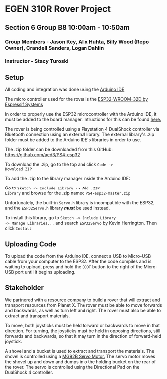 # EGEN 310R Rover Project
## Section 6 Group B8 10:00am - 10:50am
### Group Members - Jason Key, Alix Huhta, Billy Wood (Repo Owner), Crandell Sanders, Logan Dahlin
### Instructor - Stacy Turoski

## Setup
All coding and integration was done using the [Arduino IDE](https://www.arduino.cc/)

The micro controller used for the rover is the [ESP32-WROOM-32D by Espressif Systems](https://www.espressif.com/en/products/socs/esp32)

In order to properly use the ESP32 microcontroller with the Arduino IDE, it must be added to the board manager. Intructions for this can be found [here.](https://espressif-docs.readthedocs-hosted.com/projects/arduino-esp32/en/latest/installing.html)

The rover is being controlled using a Playstation 4 DualShock controller via Bluetooth connection using an external library.  The external library's .zip folder must be added to the Arduino IDE's libraries in order to use.

The .zip folder can be downloaded from this GitHub: https://github.com/aed3/PS4-esp32

To download the .zip, go to the top and click <code>Code -> Download ZIP</code>

To add the .zip to the library manager inside the Arduino IDE:

Go to <code>Sketch -> Include Library -> Add .ZIP Library</code> and browse for the .zip named <code>PS4-esp32-master.zip</code>

Unfortunately, the built-in <code>Servo.h</code> library is incompatible with the ESP32, and the <code>ESP32Servo.h</code> library ***must*** be used instead.

To install this library, go to <code>Sketch -> Include Library -> Manage Libraries...</code> and search <code>ESP32Servo</code> by Kevin Herrington. Then click <code>Install</code>

## Uploading Code
To upload the code from the Arduino IDE, connect a USB to Micro-USB cable from your computer to the ESP32. After the code compiles and is waiting to upload, press and hold the <code>BOOT</code> button to the right of the Micro-USB port until it begins uploading.

## Stakeholder
We partnered with a resource company to build a rover that will extract and transport resources from Planet X. The rover must be able to move forwards and backwards, as well as turn left and right.  The rover must also be able to extract and transport materials.

To move, both joysticks must be held forward or backwards to move in that direction.  For turning, the joysticks must be held in opposing directions, still forwards and backwards, so that it may turn in the direction of forward-held joystick.

A shovel and a bucket is used to extract and transport the materials.  The shovel is controlled using a [MG92B Servo Motor.](https://www.adafruit.com/product/2307) The servo motor moves the shovel up and down and dumps into the holding bucket on the rear of the rover. The servo is controlled using the Directional Pad on the DualShock 4 controller.
